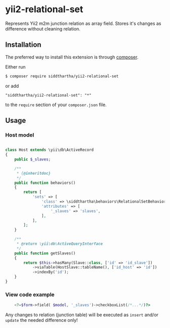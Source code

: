 # yii2-relational-set
Represents Yii2 m2m junction relation as array field. Stores it's changes as difference without cleaning relation.

## Installation

The preferred way to install this extension is through [composer](http://getcomposer.org/download/).

Either run

```bash
$ composer require siddthartha/yii2-relational-set
```

or add

```
"siddthartha/yii2-relational-set": "*"
```

to the `require` section of your `composer.json` file.

## Usage

### Host model
```php

class Host extends \yii\db\ActiveRecord
{
    public $_slaves;

    /**
     * {@inheritdoc}
     */
    public function behaviors()
    {
        return [
            'sets' => [
                'class' => \siddthartha\behaviors\RelationalSetBehavior::class,
                'attributes' => [
                    '_slaves' => 'slaves',
                ],
            ],
        ];
    }

    /**
     * @return \yii\db\ActiveQueryInterface
     */
    public function getSlaves()
    {
        return $this->hasMany(Slave::class, ['id' => 'id_slave'])
            ->viaTable(HostSlave::tableName(), ['id_host' => 'id'])
            ->indexBy('id');
    }
}
```

### View code example
```php
    <?=$form->field( $model, '_slaves')->checkboxList(/*...*/)?>
```
Any changes to relation (junction table) will be executed as `insert` and/or `update` the needed difference only! 